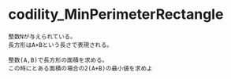# codility_MinPerimeterRectangle

```
整数Nが与えられている。
長方形はA×Bという長さで表現される。

整数(A,B)で長方形の面積を求める。
この時にとある面積の場合の2(A+B)の最小値を求めよ

```
